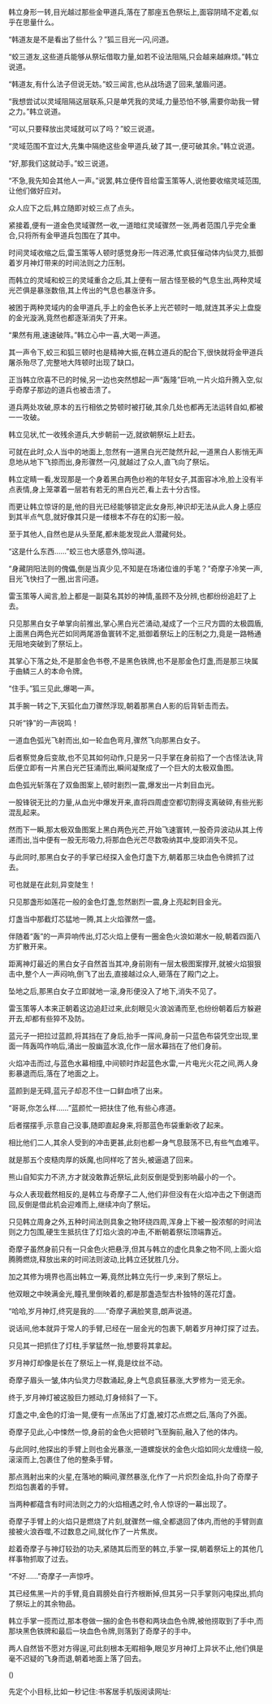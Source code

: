
韩立身形一转,目光越过那些金甲道兵,落在了那座五色祭坛上,面容阴晴不定着,似乎在思量什么。

“韩道友是不是看出了些什么？”狐三目光一闪,问道。

“蛟三道友,这些道兵能够从祭坛借取力量,如若不设法阻隔,只会越来越麻烦。”韩立说道。

“韩道友,有什么法子但说无妨。”蛟三闻言,也从战场退了回来,皱眉问道。

“我想尝试以灵域阻隔这层联系,只是单凭我的灵域,力量恐怕不够,需要你助我一臂之力。”韩立说道。

“可以,只要释放出灵域就可以了吗？”蛟三说道。

“灵域范围不宜过大,先集中隔绝这些金甲道兵,破了其一,便可破其余。”韩立说道。

“好,那我们这就动手。”蛟三说道。

“不急,我先知会其他人一声。”说罢,韩立便传音给雷玉策等人,说他要收缩灵域范围,让他们做好应对。

众人应下之后,韩立随即对蛟三点了点头。

紧接着,便有一道金色灵域骤然一收,一道暗红灵域骤然一张,两者范围几乎完全重合,只将所有金甲道兵包围在了其中。

时间灵域收缩之后,雷玉策等人顿时感觉身形一阵迟滞,忙疯狂催动体内仙灵力,抵御着岁月神灯带来的时间法则之力压制。

而韩立的灵域和蛟三的灵域重合之后,其上便有一层古怪至极的气息生出,两种灵域光芒俱是暴涨数倍,其上传出的气息也暴涨许多。

被困于两种灵域内的金甲道兵,手上的金色长矛上光芒顿时一暗,就连其矛尖上盘旋的金光漩涡,竟然也都逐渐消失了开来。

“果然有用,速速破阵。”韩立心中一喜,大喝一声道。

其一声令下,蛟三和狐三顿时也是精神大振,在韩立道兵的配合下,很快就将金甲道兵屠杀殆尽了,完整地大阵顿时出现了缺口。

正当韩立欣喜不已的时候,另一边也突然想起一声“轰隆”巨响,一片火焰升腾入空,似乎奇摩子那边的道兵也被击溃了。

道兵两处攻破,原本的五行相依之势顿时被打破,其余几处也都再无法运转自如,都被一一攻破。

韩立见状,忙一收残余道兵,大步朝前一迈,就欲朝祭坛上赶去。

可就在此时,众人当中的地面上,忽然有一道黑白光芒陡然升起,一道黑白人影悄无声息地从地下飞掠而出,身形骤然一闪,就越过了众人,直飞向了祭坛。

韩立定睛一看,发现那是一个身着黑白两色纱袍的年轻女子,其面容冰冷,脸上没有半点表情,身上笼罩着一层若有若无的黑白光芒,看上去十分古怪。

而更让韩立惊讶的是,他的目光已经能够锁定此女身形,神识却无法从此人身上感应到其半点气息,就好像其只是一缕根本不存在的幻影一般。

至于其他人,自然也是从头至尾,都未能发现此人潜藏何处。

“这是什么东西……”蛟三也大感意外,惊叫道。

“身藏阴阳法则的傀儡,倒是当真少见,不知是在场诸位谁的手笔？”奇摩子冷笑一声,目光飞快扫了一圈,出言问道。

雷玉策等人闻言,脸上都是一副莫名其妙的神情,虽顾不及分辨,也都纷纷追赶了上去。

只见那黑白女子单掌向前推出,掌心黑白光芒涌动,凝成了一个三尺方圆的太极圆盾,上面黑白两色光芒如同两尾游鱼寰转不定,抵御着祭坛上的压制之力,竟是一路畅通无阻地突破到了祭坛上。

其掌心下落之处,不是那金色书卷,不是黑色铁牌,也不是那金色灯盏,而是那三块属于曲鳞三人的本命令牌。

“住手。”狐三见此,爆喝一声。

其手腕一转之下,天狐化血刀骤然浮现,朝着那黑白人影的后背斩击而去。

只听“铮”的一声锐鸣！

一道血色弧光飞射而出,如一轮血色弯月,骤然飞向那黑白女子。

后者察觉身后变故,也不见其如何动作,只是另一只手掌在身前掐了一个古怪法诀,背后便立即有一片黑白光芒狂涌而出,瞬间凝聚成了一个巨大的太极双鱼图。

血色弧光斩落在了双鱼图案上,顿时剧烈一震,爆发出一片刺目血光。

一股锋锐无比的力量,从血光中爆发开来,直将四周虚空都切割得支离破碎,有些光影混乱起来。

然而下一瞬,那太极双鱼图案上黑白两色光芒,开始飞速寰转,一股奇异波动从其上传递而出,当中便有一股无形吸力,将那血色光芒尽数吸纳其中,旋即消失不见。

与此同时,那黑白女子的手掌已经探入金色灯盏下方,朝着那三块血色令牌抓了过去。

可也就是在此刻,异变陡生！

只见那盏形如莲花一般的金色灯盏,忽然剧烈一震,身上亮起刺目金光。

灯盏当中那截灯芯猛地一腾,其上火焰骤然一盛。

伴随着“轰”的一声异响传出,灯芯火焰上便有一圈金色火浪如潮水一般,朝着四面八方扩散开来。

距离神灯最近的黑白女子自然首当其冲,身前刚有一层太极图案撑开,就被火焰狠狠击中,整个人一声闷响,倒飞了出去,直接越过众人,砸落在了殿门之上。

坠地之后,那黑白女子立即就地一滚,身形便没入了地下,消失不见了。

雷玉策等人本来正朝着这边追赶过来,此刻眼见火浪汹涌而至,也纷纷朝着后方躲避开去,却都有些猝不及防。

蓝元子一把拉过蓝颜,将其挡在了身后,抬手一挥间,身前一只蓝色布袋凭空出现,里面一阵轰鸣作响后,涌出一股幽蓝水浪,化作一层水幕挡在了他们身前。

火焰冲击而过,与蓝色水幕相撞,中间顿时炸起蓝色水雷,一片电光火花之间,两人身影暴退而后,落在了地面之上。

蓝颜到是无碍,蓝元子却忍不住一口鲜血喷了出来。

“哥哥,你怎么样……”蓝颜忙一把扶住了他,有些心疼道。

后者摆摆手,示意自己没事,随即直起身来,将那蓝色布袋重新收了起来。

相比他们二人,其余人受到的冲击更甚,此刻也都一身气息鼓荡不已,有些气血难平。

就是那五个皮糙肉厚的妖魔,也同样吃了苦头,被逼退了回来。

熊山自知实力不济,方才就没敢靠近祭坛,此刻反倒是受到影响最小的一个。

与众人表现截然相反的,是韩立与奇摩子二人,他们非但没有在火焰冲击之下倒退而回,反倒是借此机会迎难而上,继续冲向了祭坛。

只见韩立周身之外,五种时间法则具象之物环绕四周,浑身上下被一股浓郁的时间法则之力包围,硬生生抵抗住了灯焰火浪的冲击,不断朝着祭坛顶端靠近。

奇摩子虽然身前只有一只金色火把悬浮,但其与韩立的虚化具象之物不同,上面火焰腾腾燃烧,释放出来的时间法则波动,比韩立还犹胜几分。

加之其修为境界也高出韩立一筹,竟然比韩立先行一步,来到了祭坛上。

他双眼之中映满金光,瞳孔里倒映着的,都是那盏造型古朴独特的莲花灯盏。

“哈哈,岁月神灯,终究是我的……”奇摩子满脸笑意,朗声说道。

说话间,他本就异于常人的手臂,已经在一层金光的包裹下,朝着岁月神灯探了过去。

只见其一把抓住了灯柱,手掌猛然一抬,想要将其拿起。

岁月神灯却像是长在了祭坛上一样,竟是纹丝不动。

奇摩子眉头一皱,体内仙灵力尽数涌起,身上气息疯狂暴涨,大罗修为一览无余。

终于,岁月神灯被这股巨力撼动,灯身倾斜了一下。

灯盏之中,金色的灯油一晃,便有一点荡出了灯盏,被灯芯点燃之后,落向了外面。

奇摩子见此,心中悚然一惊,身前的金色火把顿时飞至胸前,融入了他的体内。

与此同时,他探出的手臂上则也金光暴涨,一道螺旋状的金色火焰如同火龙缠绕一般,滚滚而上,包裹住了他的整条手臂。

那点溅射出来的火星,在落地的瞬间,骤然暴涨,化作了一片炽烈金焰,扑向了奇摩子烈焰包裹着的手臂。

当两种都蕴含有时间法则之力的火焰相遇之时,令人惊讶的一幕出现了。

奇摩子手臂上的火焰只是燃烧了片刻,就骤然一缩,全都退回了体内,而他的手臂则直接被火浪吞噬,不过数息之间,就化作了一片焦炭。

趁着奇摩子与神灯较劲的功夫,紧随其后而至的韩立,手掌一探,朝着祭坛上的其他几样事物抓取了过去。

“不好……”奇摩子一声惊呼。

其已经焦黑一片的手臂,竟自肩膀处自行齐根断掉,但其另一只手掌则闪电探出,抓向了祭坛上的其余物品。

韩立手掌一揽而过,那本卷做一捆的金色书卷和两块血色令牌,被他捞取到了手中,而那块黑色铁牌和最后一块血色令牌,则落到了奇摩子的手中。

两人自然皆不愿对方得逞,可此刻根本无暇相争,眼见岁月神灯上异状不止,他们俱是毫不迟疑的飞身而退,朝着地面上落了回去。

()

先定个小目标,比如一秒记住:书客居手机版阅读网址: